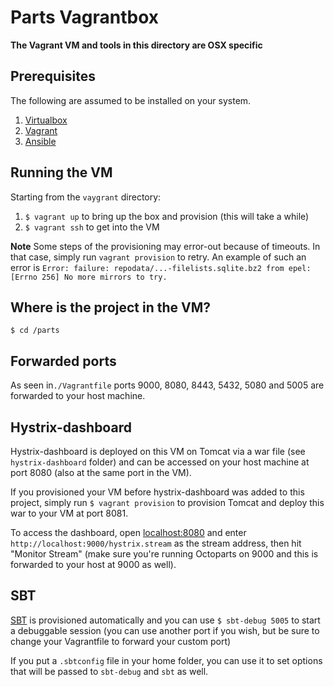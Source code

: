 # Parts Vagrantbox

__The Vagrant VM and tools in this directory are OSX specific__

## Prerequisites

The following are assumed to be installed on your system.

1. [Virtualbox](https://www.virtualbox.org)
2. [Vagrant](http://www.vagrantup.com/)
3. [Ansible](http://www.ansible.com/get-started)

## Running the VM

Starting from the `vaygrant` directory:

1. `$ vagrant up` to bring up the box and provision (this will take a while)
2. `$ vagrant ssh` to get into the VM

__Note__ Some steps of the provisioning may error-out because of timeouts.
In that case, simply run `vagrant provision` to retry. An example of such an error
is `Error: failure: repodata/...-filelists.sqlite.bz2 from epel: [Errno 256] No more mirrors to try.`

## Where is the project in the VM?

`$ cd /parts`

## Forwarded ports

As seen in`./Vagrantfile` ports 9000, 8080, 8443, 5432, 5080 and 5005 are forwarded to your host machine.

## Hystrix-dashboard

Hystrix-dashboard is deployed on this VM on Tomcat via a war file (see `hystrix-dashboard` folder)
and can be accessed on your host machine at port 8080 (also at the same port in the VM).

If you provisioned your VM before hystrix-dashboard was added to this project, simply run
`$ vagrant provision` to provision Tomcat and deploy this war to your
VM at port 8081.

To access the dashboard, open [localhost:8080](http://localhost:8080/dashboard) and enter `http://localhost:9000/hystrix.stream`
as the stream address, then hit "Monitor Stream" (make sure you're running Octoparts on 9000 and this
is forwarded to your host at 9000 as well).

## SBT

[SBT](http://www.scala-sbt.org/) is provisioned automatically and you can use `$ sbt-debug 5005`
to start a debuggable session (you can use another port if you wish, but be sure to change
your Vagrantfile to forward your custom port)

If you put a `.sbtconfig` file in your home folder, you can use it to set options that will
be passed to `sbt-debug` and `sbt` as well.
